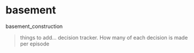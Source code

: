 # basement
basement_construction

>things to add... decision tracker. How many of each decision is made per episode
